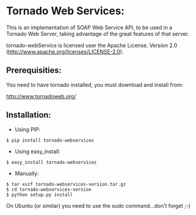 Tornado Web Services:
=====================
This is an implementation of SOAP Web Service API, to be used in a Tornado Web Server,
taking advantage of the great features of that server.

tornado-webService is licensed user the Apache License, Version 2.0
(http://www.apache.org/licenses/LICENSE-2.0).

Prerequisities:
---------------

You need to have tornado installed, you must download and install from:

http://www.tornadoweb.org/

Installation:
-------------
- Using PIP:
```
$ pip install tornado-webservices
```
- Using easy_install:
```
$ easy_install tornado-webservices
```
- Manually:
```
$ tar xvzf tornado-webservices-version.tar.gz
$ cd tornado-webservices-version
$ python setup.py install
```


On Ubuntu (or similar) you need to use the sudo command...don't forget ;-)

